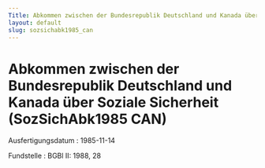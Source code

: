 ```yaml
---
Title: Abkommen zwischen der Bundesrepublik Deutschland und Kanada über Soziale Sicherheit
layout: default
slug: sozsichabk1985_can
---
```


# Abkommen zwischen der Bundesrepublik Deutschland und Kanada über Soziale Sicherheit (SozSichAbk1985 CAN)

Ausfertigungsdatum
:   1985-11-14

Fundstelle
:   BGBl II: 1988, 28

